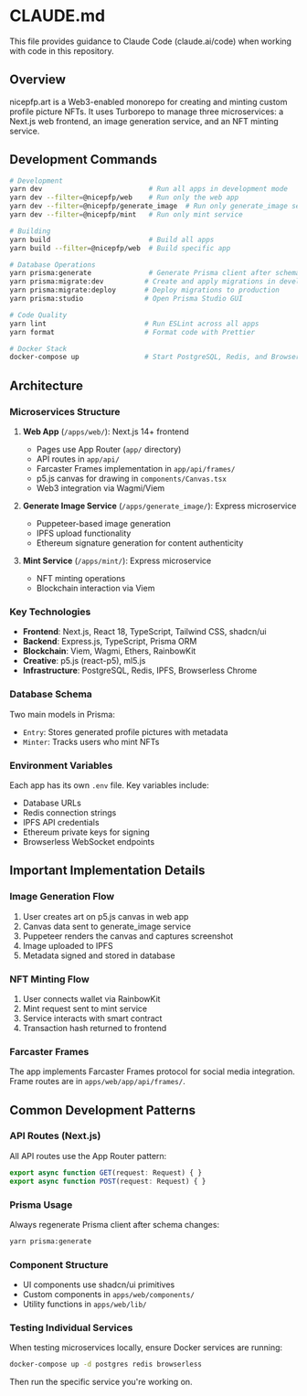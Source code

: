 # CLAUDE.md

This file provides guidance to Claude Code (claude.ai/code) when working with code in this repository.

## Overview

nicepfp.art is a Web3-enabled monorepo for creating and minting custom profile picture NFTs. It uses Turborepo to manage three microservices: a Next.js web frontend, an image generation service, and an NFT minting service.

## Development Commands

```bash
# Development
yarn dev                          # Run all apps in development mode
yarn dev --filter=@nicepfp/web    # Run only the web app
yarn dev --filter=@nicepfp/generate_image  # Run only generate_image service
yarn dev --filter=@nicepfp/mint   # Run only mint service

# Building
yarn build                        # Build all apps
yarn build --filter=@nicepfp/web  # Build specific app

# Database Operations
yarn prisma:generate              # Generate Prisma client after schema changes
yarn prisma:migrate:dev          # Create and apply migrations in development
yarn prisma:migrate:deploy       # Deploy migrations to production
yarn prisma:studio               # Open Prisma Studio GUI

# Code Quality
yarn lint                        # Run ESLint across all apps
yarn format                      # Format code with Prettier

# Docker Stack
docker-compose up                # Start PostgreSQL, Redis, and Browserless services
```

## Architecture

### Microservices Structure

1. **Web App** (`/apps/web/`): Next.js 14+ frontend
   - Pages use App Router (`app/` directory)
   - API routes in `app/api/`
   - Farcaster Frames implementation in `app/api/frames/`
   - p5.js canvas for drawing in `components/Canvas.tsx`
   - Web3 integration via Wagmi/Viem

2. **Generate Image Service** (`/apps/generate_image/`): Express microservice
   - Puppeteer-based image generation
   - IPFS upload functionality
   - Ethereum signature generation for content authenticity

3. **Mint Service** (`/apps/mint/`): Express microservice
   - NFT minting operations
   - Blockchain interaction via Viem

### Key Technologies

- **Frontend**: Next.js, React 18, TypeScript, Tailwind CSS, shadcn/ui
- **Backend**: Express.js, TypeScript, Prisma ORM
- **Blockchain**: Viem, Wagmi, Ethers, RainbowKit
- **Creative**: p5.js (react-p5), ml5.js
- **Infrastructure**: PostgreSQL, Redis, IPFS, Browserless Chrome

### Database Schema

Two main models in Prisma:
- `Entry`: Stores generated profile pictures with metadata
- `Minter`: Tracks users who mint NFTs

### Environment Variables

Each app has its own `.env` file. Key variables include:
- Database URLs
- Redis connection strings
- IPFS API credentials
- Ethereum private keys for signing
- Browserless WebSocket endpoints

## Important Implementation Details

### Image Generation Flow
1. User creates art on p5.js canvas in web app
2. Canvas data sent to generate_image service
3. Puppeteer renders the canvas and captures screenshot
4. Image uploaded to IPFS
5. Metadata signed and stored in database

### NFT Minting Flow
1. User connects wallet via RainbowKit
2. Mint request sent to mint service
3. Service interacts with smart contract
4. Transaction hash returned to frontend

### Farcaster Frames
The app implements Farcaster Frames protocol for social media integration. Frame routes are in `apps/web/app/api/frames/`.

## Common Development Patterns

### API Routes (Next.js)
All API routes use the App Router pattern:
```typescript
export async function GET(request: Request) { }
export async function POST(request: Request) { }
```

### Prisma Usage
Always regenerate Prisma client after schema changes:
```bash
yarn prisma:generate
```

### Component Structure
- UI components use shadcn/ui primitives
- Custom components in `apps/web/components/`
- Utility functions in `apps/web/lib/`

### Testing Individual Services
When testing microservices locally, ensure Docker services are running:
```bash
docker-compose up -d postgres redis browserless
```

Then run the specific service you're working on.